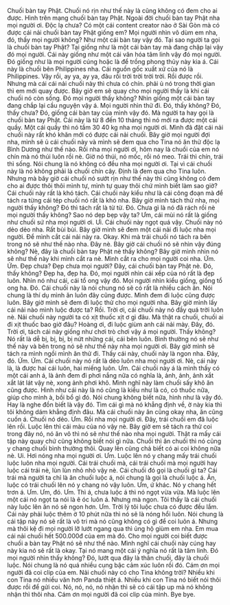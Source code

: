 Chuối bàn tay Phật. Chuối nó rịn như thế này là cũng không có đem cho ai được. Hình trên mạng chuối bàn tay Phật. Ngoài đời chuối bàn tay Phật nha mọi người ơi. Độc lạ chưa? Có một cái content creator nào ở Sài Gòn mà có được cái nải chuối bàn tay Phật giống em? Mọi người nhìn vô dùm em nha, đó, thấy mọi người không? Như một cái bàn tay vậy đó. Tại sao người ta gọi là chuối bàn tay Phật? Tại giống như là một cái bàn tay mà đang chặp lại vậy đó mọi người. Cái này giống như một cái văn hóa tâm linh vậy đó mọi người. Đó giống như là mọi người cúng hoặc là để trồng phong thủy này kia á. Cái này là chuối bên Philippines nha. Cái nguồn gốc xuất xứ của nó là Philippines. Vậy rồi, ay ya, ay ya, đâu rồi trời trời trời trời. Rồi được rồi. Nhưng mà cái cái nải chuối này thì chưa có chín. phải ủ nó trong thời gian thì em mới quay được. Bây giờ em sẽ quay cho mọi người thấy là khi cái chuối nó còn sống. Đó mọi người thấy không? Nhìn giống một cái bàn tay đang chắp lại cầu nguyện vậy á. Mọi người nhìn thử đi. Đó, thấy không? Đó, thấy chưa? Đó, giống cái bàn tay của mình vậy đó. Mà người ta hay gọi là chuối bàn tay Phật. Cái này là từ 8 đến 10 tháng thì nó mới ra được một cái quầy. Một cái quầy thì nó tầm 30 40 kg nha mọi người ơi. Mình đã đặt cái nải chuối này rất khó khăn mới có được cái nải chuối. Bây giờ mọi người đợi nha, mình sẽ ủ cái chuối này và mình sẽ đem qua cho Tina nó ăn thử độc lạ Bình Dương như thế nào. Rồi nha mọi người ơi, hôm nay là chuối của em nó chín mà nó thúi luôn rồi nè. Giờ nó thúi, nó mốc, rồi nó meo. Trái thì chín, trái thì sống. Nói chung là nó không có đều nha mọi người ơi. Tại vì cái chuối này là nó không phải là chuối chín cây. Định là đem qua cho Tina luôn. Nhưng mà bây giờ cái chuối nó sướt rịn như thế này thì cũng không có đem cho ai được thôi thôi mình tự, mình tự quay thôi chứ mình biết làm sao giờ? Cái chuối này rất là khó tách. Cái chuối này kiểu như là cái công đoạn mà để tách ra từng cái tép chuối nó rất là khó nha. Bây giờ mình tách thử nha, mọi người thấy không? Đó thì tách rất là từ từ. Đó. Chưa gì là nó đã rách rồi nè mọi người thấy không? Sao nó dẹp bẹp vậy ta? Ưm, cái mùi nó rất là giống như chuối sứ nha mọi người ơi. Ưi. Cái chuối này ngọt quá vậy. Chuối này nó dẻo dẻo nha. Rất bùi bùi. Bây giờ mình sẽ đem một cái nải đi luộc nha mọi người. Để mình cắt cái nải này ra. Okay. Khi mà trái chuối nó tách ra bên trong nó sẽ như thế nào nha. Đây nè. Bây giờ cái chuối nó sẽ nhìn vậy đúng không? Nè, đây là chuối bàn tay Phật nè thấy không? Bây giờ mình nhìn nó sẽ như thế này khi mình cắt ra nè. Mình cắt ra cho mọi người coi nha. Ứm. Ứm. Đẹp chưa? Đẹp chưa mọi người? Đây, cái chuối bàn tay Phật nè. Đó, thấy không? Đẹp ha, đẹp ha. Đó, mọi người nhìn cái xếp của nó rất là đẹp luôn. Nhìn nó như cái, cái tổ ong vậy đó. Mọi người nhìn kiểu giống, giống tổ ong ha. Đó. Cái chuối này là nói chung nó sẽ có rất là nhiều cách ăn. Nói chung là thí dụ mình ăn luôn đây cũng được. Mình đem đi luộc cũng được luôn. Bây giờ mình sẽ đem đi luộc thử cho mọi người nha. Bây giờ mình lấy cái nải nào mình luộc được ta? Rồi. Trời ơi, cái chuối này nó đầy quá trời luôn nè. Nải chuối này người ta có xịt thuốc xịt ơ gì đâu. Mà thật ra chuối, chuối ai đi xịt thuốc bao giờ đâu? Hoàng ơi, đi luộc giùm anh cái nải mày. Đây, đó. Trời ơi, tách cái này giống như chơi trò chơi vậy á mọi người. Thấy không? Nó rất là dễ bị, bị, bị, bị nứt những cái, cái bên luôn. Bình thường nó sẽ như thế này và bên trong nó sẽ như thế này nha mọi người ơi. Bây giờ mình sẽ tách ra mình ngồi mình ăn thử đi. Thấy cái này, chuối này là ngon nha. Đây, đó. Ứm. Ứm. Cái chuối này nó rất là dẻo luôn nha mọi người ơi. Nè, cái này là, là được hai cái luôn, hai miếng luôn. Ưm. Cái chuối này á là mình thấy có một cái anh á, là ảnh đem đi phơi nắng nữa có nghĩa là, ảnh, ảnh, ảnh xắt xắt lát lát vậy nè, xong ảnh phơi khô. Mình nghĩ này làm chuối sấy khô ăn cũng được. Hình như cái này là nó cũng là kiểu như là có, có thuốc nữa, giúp cho mình à, bồi bổ gì đó. Nói chung không biết nữa, hình như là vậy đó. Hay là nghe đồn biết là vậy đó. Tìm cái gì mà nó khẳng định về, ờ này kia thì tôi không dám khẳng định đâu. Mà cái chuối này ăn cũng okay nha, ăn cũng cuốn á. Chuối nó dẻo. Ưm. Rồi nha mọi người ơi. Đây, trái chuối em đã luộc lên rồi. Luộc lên thì cái màu của nó vậy nè. Bây giờ em sẽ tách ra thử coi trong đây nó, nó ăn vô thì nó sẽ như thế nào nha mọi người. Thật ra mấy cái tập này quay chứ cũng không biết nói gì nữa. Chuối thì ăn chuối thì nó cũng y chang chuối bình thường thôi. Quay lên cũng chả biết có ai coi không nữa nè. Ui. Hơi nóng nha mọi người ơi. Ưm. Luộc lên nó y chang mấy trái chuối luộc luôn nha mọi người. Cái trái chuối mà, cái trái chuối mà mọi người hay luộc cái trái nè, lùn lùn nhỏ nhỏ vậy nè. Cái chuối đó gọi là chuối gì ta? Cái trái mà người ta chỉ là ăn chuối luộc á, nói chung là gọi là chuối luộc á. Ăn, luộc có trái chuối lên nó y chang nó vậy luôn. Ưm, ứ khác. Nó y chang hết trơn á. Ưm. Ưm, đó. Ưm. Thì á, chưa luộc á thì nó ngọt vừa vừa. Mà luộc lên một cái nó ngọt ta nói là ê óc luôn á. Nhưng mà ngon. Tôi thấy là cái chuối này luộc lên ăn nó sẽ ngon hơn. Ưm. Trời lý tôi luộc chưa có được đều lắm. Cái này phải luộc thêm ờ 10 phút nữa thì nó sẽ là nóng hổi luôn. Nói chung là cái tập này nó sẽ rất là vô tri mà nó cũng không có gì để coi luôn á. Nhưng mà thôi kệ đi mọi người lỡ lướt ngang qua thì ủng hộ giùm em nha. Em mua cái nải chuối hết 500.000đ của em mà đó. Cho mọi người coi biết được chuối a bàn tay Phật nó sẽ như thế nào. Mình nghĩ cái chuối này cúng hay này kia nó sẽ rất là okay. Tại nó mang một cái ý nghĩa nó rất là tâm linh. Đó mọi người nhìn thấy không? Đó, lướt qua đây là thân chuối, đây là chuối luộc. Nói chung là nó quá nhiều cung bậc cảm xúc luôn rồi đó. Cám ơn mọi người đã coi clip của em. Nải chuối này có cho Tina không trời? Nhiều khi con Tina nó nhiều văn hơn Panda thiệt á. Nhiều khi con Tina nó biết nói thôi được rồi để gửi coi. Nó, nó, nó, nó nhận thì sẽ có cái tập up mà nó không nhận thì thôi nha. Cám ơn mọi người đã coi clip của mình. Bye bye.
